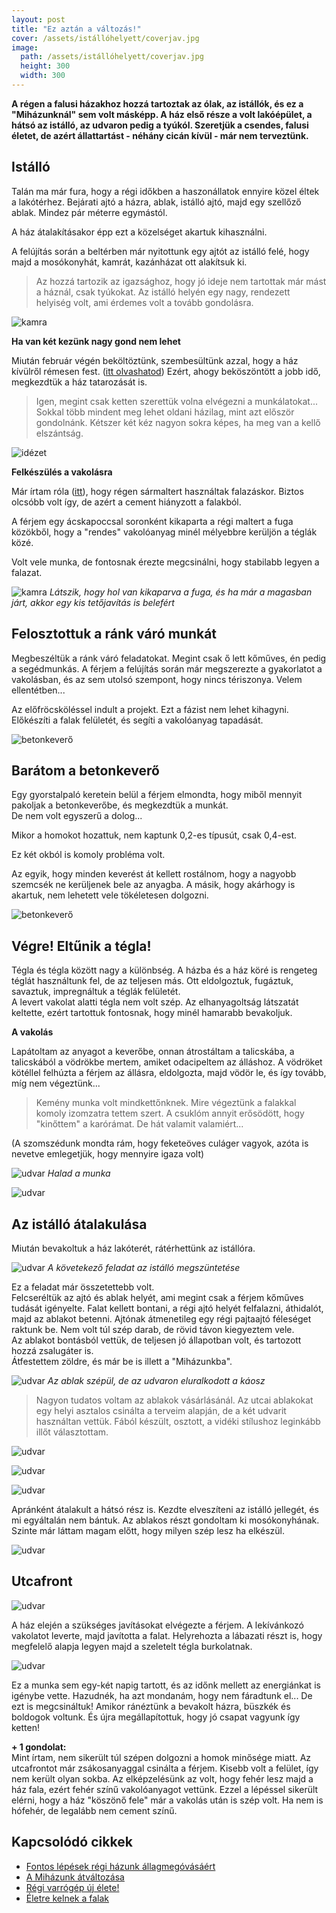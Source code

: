 ```yaml
---
layout: post
title: "Ez aztán a változás!" 
cover: /assets/istállóhelyett/coverjav.jpg
image:
  path: /assets/istállóhelyett/coverjav.jpg
  height: 300
  width: 300
---
```


**A régen a falusi házakhoz hozzá tartoztak az ólak, az istállók, és ez a  "Miházunknál" sem volt másképp. A ház első része a volt lakóépület, a hátsó az istálló, az udvaron pedig a tyúkól. Szeretjük a csendes, falusi életet, de azért állattartást - néhány cicán kívül - már nem terveztünk.** 



## Istálló

Talán ma már fura, hogy a régi időkben a haszonállatok ennyire közel éltek a lakótérhez. 
Bejárati ajtó a házra, ablak, istálló ajtó, majd egy szellőző ablak. Mindez pár méterre egymástól.



A ház átalakításakor épp ezt a közelséget akartuk kihasználni.

A felújítás során a beltérben már nyitottunk egy ajtót az istálló felé, hogy majd a mosókonyhát, kamrát, kazánházat ott alakítsuk ki.

> Az hozzá tartozik az igazsághoz, hogy jó ideje nem tartottak már mást a háznál, csak tyúkokat. Az istálló helyén egy nagy, rendezett  helyiség volt, ami érdemes volt a tovább gondolásra.


![kamra](/assets/istállóhelyett/DSCF9939.JPG)

**Ha van két kezünk nagy gond nem lehet**


Miután február végén beköltöztünk, szembesültünk azzal, hogy a ház kívülről rémesen fest. 
([itt olvashatod](/2019-04-03/állagmegóvás)) Ezért, ahogy beköszöntött a jobb idő, megkezdtük a ház tatarozását is.

> Igen, megint csak ketten szerettük volna elvégezni a munkálatokat... Sokkal több mindent meg lehet oldani házilag, mint azt először gondolnánk. Kétszer két kéz nagyon sokra képes, ha meg van a kellő elszántság.

![idézet](/assets/istállóhelyett/IMG_20190410_074200.jpg)










**Felkészülés a vakolásra**

Már írtam róla ([itt](/2019-02-18/afalak)), hogy régen sármaltert használtak falazáskor. Biztos olcsóbb volt így, de azért a cement hiányzott a falakból. 


A férjem egy ácskapoccsal soronként kikaparta a régi maltert a fuga közökből, hogy a "rendes" vakolóanyag minél mélyebbre kerüljön a téglák közé.


Volt vele munka, de fontosnak érezte megcsinálni, hogy stabilabb legyen a falazat.


![kamra](/assets/istállóhelyett/DSCF0695.JPG)
_Látszik, hogy hol van kikaparva a fuga, és ha már a magasban járt, akkor egy kis tetőjavítás is belefért_

## Felosztottuk a ránk váró munkát


Megbeszéltük a ránk váró feladatokat. Megint csak ő lett kőműves, én pedig a segédmunkás. A férjem a felújítás során már megszerezte  a gyakorlatot a vakolásban, és az sem utolsó szempont, hogy nincs tériszonya. Velem ellentétben...

Az előfröcsköléssel indult a projekt. Ezt a fázist nem lehet kihagyni. Előkészíti a falak felületét, és segíti a vakolóanyag tapadását.

![betonkeverő](/assets/istállóhelyett/DSCF0697.JPG)


## Barátom a betonkeverő




Egy gyorstalpaló keretein belül a férjem elmondta, hogy miből mennyit pakoljak a betonkeverőbe, és megkezdtük a munkát.  
De nem volt egyszerű a dolog... 


Mikor a homokot hozattuk, nem kaptunk 0,2-es típusút, csak 0,4-est. 

Ez két okból is komoly probléma volt. 

Az egyik, hogy minden keverést át kellett rostálnom, hogy a nagyobb szemcsék ne kerüljenek bele az anyagba. A másik, hogy akárhogy is akartuk, nem lehetett vele tökéletesen dolgozni. 


![betonkeverő](/assets/istállóhelyett/DSCF0754.JPG)


## Végre! Eltűnik a tégla!


Tégla és tégla között nagy a különbség. A házba és a ház köré is rengeteg téglát használtunk fel, de az teljesen más. Ott eldolgoztuk, fugáztuk, savaztuk, impregnáltuk a téglák felületét.  
A levert vakolat alatti tégla nem volt szép. Az elhanyagoltság látszatát keltette, ezért tartottuk fontosnak, hogy minél hamarabb bevakoljuk.


**A vakolás**

Lapátoltam az anyagot a keverőbe, onnan átrostáltam a talicskába, a talicskából a vödrökbe mertem, amiket odacipeltem az álláshoz. A vödröket kötéllel felhúzta a férjem az állásra, eldolgozta, majd vödör le, és így tovább, míg nem végeztünk...

> Kemény munka volt mindkettőnknek. Mire végeztünk a falakkal komoly izomzatra tettem szert. A csuklóm annyit erősödött, hogy "kinőttem" a karórámat. De hát valamit valamiért...

(A szomszédunk mondta rám, hogy feketeöves culáger vagyok, azóta is nevetve emlegetjük, hogy mennyire igaza volt)



![udvar](/assets/istállóhelyett/DSCF0716.JPG)
_Halad a munka_



![udvar](/assets/istállóhelyett/DSCF0718.JPG)


## Az istálló átalakulása


Miután bevakoltuk a ház lakóterét, rátérhettünk az istállóra. 

![udvar](/assets/istállóhelyett/DSCF0737.JPG)
_A követekező feladat az istálló megszüntetése_


Ez a feladat már összetettebb volt.  
Felcseréltük az ajtó és ablak helyét, ami megint csak a férjem kőműves tudását igényelte. Falat kellett bontani, a régi ajtó helyét felfalazni, áthidalót, majd az ablakot betenni. Ajtónak átmenetileg egy régi pajtaajtó féleséget raktunk be. Nem volt túl szép darab, de rövid távon kiegyeztem vele.  
Az ablakot bontásból vettük, de teljesen jó állapotban volt, és tartozott hozzá zsalugáter is.  
Átfestettem zöldre, és már be  is illett a "Miházunkba".


![udvar](/assets/istállóhelyett/DSCF0705.JPG)
_Az ablak szépül, de az udvaron eluralkodott a káosz_


> Nagyon tudatos voltam az ablakok vásárlásánál. Az utcai ablakokat egy helyi asztalos csinálta a terveim alapján, de a két udvarit használtan vettük. Fából készült, osztott, a vidéki stílushoz leginkább illőt választottam.


![udvar](/assets/istállóhelyett/DSCF0743jav.JPG)


![udvar](/assets/istállóhelyett/DSCF0749.JPG)


![udvar](/assets/istállóhelyett/DSCF0752.jpg)

Apránként átalakult a hátsó rész is. Kezdte elveszíteni az istálló jellegét, és mi egyáltalán nem bántuk. Az ablakos részt gondoltam ki mosókonyhának. Szinte már láttam magam előtt, hogy milyen szép lesz ha elkészül.


![udvar](/assets/istállóhelyett/DSCF0803.JPG)





## Utcafront


![udvar](/assets/istállóhelyett/DSCF0826.JPG)

A ház elején a szükséges javításokat elvégezte a férjem. A lekívánkozó vakolatot leverte, majd javította a falat. Helyrehozta a lábazati részt is, hogy megfelelő alapja legyen majd a szeletelt tégla burkolatnak.



![udvar](/assets/istállóhelyett/DSCF0838.JPG)

Ez a munka sem egy-két napig tartott, és az időnk mellett az energiánkat is igénybe vette. Hazudnék, ha azt mondanám, hogy nem fáradtunk el... De ezt is megcsináltuk! Amikor ránéztünk a bevakolt házra, büszkék és boldogok voltunk. És újra megállapítottuk, hogy jó csapat vagyunk így ketten!


 **+ 1 gondolat:**  
Mint írtam, nem sikerült túl szépen dolgozni a homok minősége miatt. Az utcafrontot már zsákosanyaggal csinálta a férjem. Kisebb volt a felület, így nem került olyan sokba. Az elképzelésünk az volt, hogy fehér lesz majd a ház fala, ezért fehér színű vakolóanyagot vettünk. Ezzel a lépéssel sikerült elérni, hogy a ház "köszönő fele" már a vakolás után is szép volt. Ha nem is hófehér, de legalább nem cement színű.


## Kapcsolódó cikkek


* [Fontos lépések régi házunk állagmegóvásáért](/2019-04-03/állagmegóvás)
* [A Miházunk átváltozása](/2019-03-20/költözés)
* [Régi varrógép új élete!](/2019-02-12/varrogepasztal)
* [Életre kelnek a falak](/2019-03-01/színesfalak)


